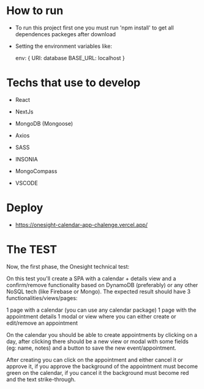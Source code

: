 # How to run 

- To run this project first one you must run 'npm install' to get all dependences packeges  after download 
- Setting the environment variables like:
     
     env: {
        URI: database
        BASE_URL: localhost
     }

#  Techs that use to develop
- React 
- NextJs
- MongoDB (Mongoose)
- Axios
- SASS

- INSONIA
- MongoCompass
- VSCODE

# Deploy 
- https://onesight-calendar-app-chalenge.vercel.app/

# The TEST

Now, the first phase, the Onesight technical test:

On this test you'll create a SPA with a calendar + details view and a confirm/remove functionality based on DynamoDB (preferably) or any other NoSQL tech (like Firebase or Mongo).
The expected result should have 3 functionalities/views/pages:

1 page with a calendar (you can use any calendar package)
1 page with the appointment details
1 modal or view where you can either create or edit/remove an appointment

On the calendar you should be able to create appointments by clicking on a day, after clicking there should be a new view or modal with some fields (eg: name, notes) and a button to save the new event/appointment.

After creating you can click on the appointment and either cancel it or approve it, if you approve the background of the appointment must become green on the calendar, if you cancel it the background must become red and the text strike-through.